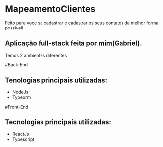 # MapeamentoClientes

Feito para voce se cadastrar e cadastrar os seus contatos da melhor forma possivel!

## Aplicação full-stack feita por mim(Gabriel).

Temos 2 ambientes diferentes

#Back-End
## Tenologias principais utilizadas:
  * NodeJs
  * Typeorm

#Front-End
## Tecnologias principais utilizadas: 
  * ReactJs
  * Typescript
